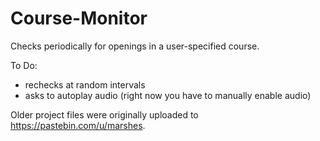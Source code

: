 # Course-Monitor
Checks periodically for openings in a user-specified course. 

To Do:
- rechecks at random intervals
- asks to autoplay audio (right now you have to manually enable audio)


Older project files were originally uploaded to https://pastebin.com/u/marshes.
